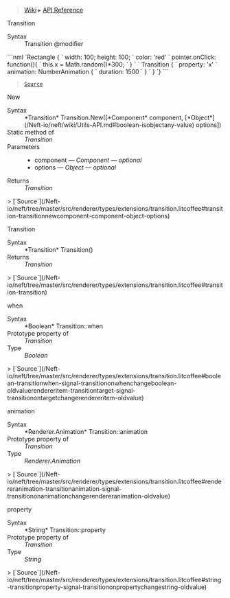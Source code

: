 > [Wiki](Home) ▸ [API Reference](API-Reference)

Transition
<dl><dt>Syntax</dt><dd>Transition @modifier</dd></dl>
```nml
`Rectangle {
`   width: 100; height: 100;
`   color: 'red'
`   pointer.onClick: function(){
`       this.x = Math.random()*300;
`   }
`
`   Transition {
`       property: 'x'
`       animation: NumberAnimation {
`           duration: 1500
`       }
`   }
`}
```

> [`Source`](/Neft-io/neft/tree/master/src/renderer/types/extensions/transition.litcoffee#transition-modifier)

New
<dl><dt>Syntax</dt><dd>*Transition* Transition.New([*Component* component, [*Object*](/Neft-io/neft/wiki/Utils-API.md#boolean-isobjectany-value) options])</dd><dt>Static method of</dt><dd><i>Transition</i></dd><dt>Parameters</dt><dd><ul><li>component — <i>Component</i> — <i>optional</i></li><li>options — <i>Object</i> — <i>optional</i></li></ul></dd><dt>Returns</dt><dd><i>Transition</i></dd></dl>
> [`Source`](/Neft-io/neft/tree/master/src/renderer/types/extensions/transition.litcoffee#transition-transitionnewcomponent-component-object-options)

Transition
<dl><dt>Syntax</dt><dd>*Transition* Transition()</dd><dt>Returns</dt><dd><i>Transition</i></dd></dl>
> [`Source`](/Neft-io/neft/tree/master/src/renderer/types/extensions/transition.litcoffee#transition-transition)

when
<dl><dt>Syntax</dt><dd>*Boolean* Transition::when</dd><dt>Prototype property of</dt><dd><i>Transition</i></dd><dt>Type</dt><dd><i>Boolean</i></dd></dl>
> [`Source`](/Neft-io/neft/tree/master/src/renderer/types/extensions/transition.litcoffee#boolean-transitionwhen-signal-transitiononwhenchangeboolean-oldvaluerendereritem-transitiontarget-signal-transitionontargetchangerendereritem-oldvalue)

animation
<dl><dt>Syntax</dt><dd>*Renderer.Animation* Transition::animation</dd><dt>Prototype property of</dt><dd><i>Transition</i></dd><dt>Type</dt><dd><i>Renderer.Animation</i></dd></dl>
> [`Source`](/Neft-io/neft/tree/master/src/renderer/types/extensions/transition.litcoffee#rendereranimation-transitionanimation-signal-transitiononanimationchangerendereranimation-oldvalue)

property
<dl><dt>Syntax</dt><dd>*String* Transition::property</dd><dt>Prototype property of</dt><dd><i>Transition</i></dd><dt>Type</dt><dd><i>String</i></dd></dl>
> [`Source`](/Neft-io/neft/tree/master/src/renderer/types/extensions/transition.litcoffee#string-transitionproperty-signal-transitiononpropertychangestring-oldvalue)

